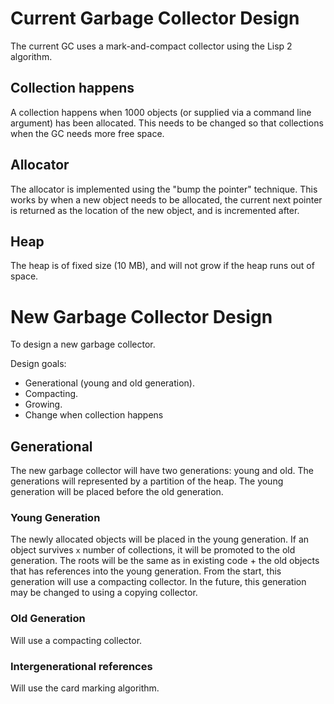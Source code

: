 Current Garbage Collector Design
================================
The current GC uses a mark-and-compact collector using the Lisp 2 algorithm.

## Collection happens
A collection happens when 1000 objects (or supplied via a command line argument) has been allocated. This needs to be changed so that collections when the GC needs more free space.

## Allocator
The allocator is implemented using the "bump the pointer" technique. This works by when a new object needs to be allocated, the current next pointer is returned as the location of the new object, and is incremented after.

## Heap
The heap is of fixed size (10 MB), and will not grow if the heap runs out of space.

New Garbage Collector Design
============================
To design a new garbage collector.

Design goals:
* Generational (young and old generation).
* Compacting.
* Growing.
* Change when collection happens

## Generational
The new garbage collector will have two generations: young and old. The generations will represented by a partition of the heap. The young generation will be placed before the old generation.

### Young Generation
The newly allocated objects will be placed in the young generation. If an object survives `x` number of collections, it will be promoted to the old generation.
The roots will be the same as in existing code + the old objects that has references into the young generation.
From the start, this generation will use a compacting collector. In the future, this generation may be changed to using a copying collector.

### Old Generation
Will use a compacting collector.

### Intergenerational references
Will use the card marking algorithm.
